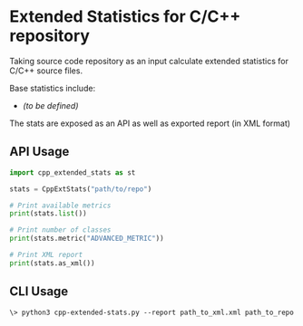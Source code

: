 # Extended Statistics for C/C++ repository

Taking source code repository as an input calculate extended statistics for C/C++ source files.  

Base statistics include:
- _(to be defined)_ 

The stats are exposed as an API as well as exported report (in XML format)

## API Usage

```python
import cpp_extended_stats as st

stats = CppExtStats("path/to/repo")

# Print available metrics
print(stats.list())

# Print number of classes
print(stats.metric("ADVANCED_METRIC"))

# Print XML report
print(stats.as_xml())
```

## CLI Usage

```shell
\> python3 cpp-extended-stats.py --report path_to_xml.xml path_to_repo
```
